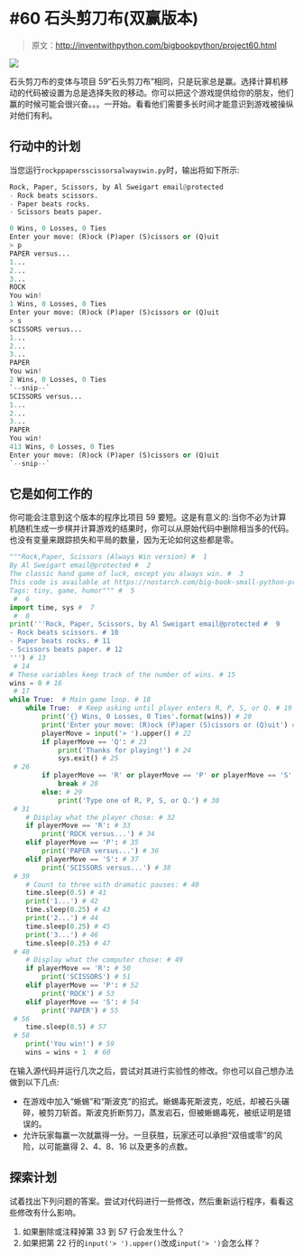 # #60 石头剪刀布(双赢版本)

> 原文：<http://inventwithpython.com/bigbookpython/project60.html>

![](img/9d995d63aaead72cad01120081eb8f75.png)

石头剪刀布的变体与项目 59“石头剪刀布”相同，只是玩家总是赢。选择计算机移动的代码被设置为总是选择失败的移动。你可以把这个游戏提供给你的朋友，他们赢的时候可能会很兴奋。。。一开始。看看他们需要多长时间才能意识到游戏被操纵对他们有利。

## 行动中的计划

当您运行`rockppapersscissorsalwayswin.py`时，输出将如下所示:

```py
Rock, Paper, Scissors, by Al Sweigart email@protected
- Rock beats scissors.
- Paper beats rocks.
- Scissors beats paper.

0 Wins, 0 Losses, 0 Ties
Enter your move: (R)ock (P)aper (S)cissors or (Q)uit
> p
PAPER versus...
1...
2...
3...
ROCK
You win!
1 Wins, 0 Losses, 0 Ties
Enter your move: (R)ock (P)aper (S)cissors or (Q)uit
> s
SCISSORS versus...
1...
2...
3...
PAPER
You win!
2 Wins, 0 Losses, 0 Ties
`--snip--`
SCISSORS versus...
1...
2...
3...
PAPER
You win!
413 Wins, 0 Losses, 0 Ties
Enter your move: (R)ock (P)aper (S)cissors or (Q)uit
`--snip--`
```

## 它是如何工作的

你可能会注意到这个版本的程序比项目 59 要短。这是有意义的:当你不必为计算机随机生成一步棋并计算游戏的结果时，你可以从原始代码中删除相当多的代码。也没有变量来跟踪损失和平局的数量，因为无论如何这些都是零。

```py
"""Rock,Paper, Scissors (Always Win version) #  1
By Al Sweigart email@protected #  2
The classic hand game of luck, except you always win. #  3
This code is available at https://nostarch.com/big-book-small-python-programming #  4
Tags: tiny, game, humor""" #  5
 #  6
import time, sys #  7
 #  8
print('''Rock, Paper, Scissors, by Al Sweigart email@protected #  9
- Rock beats scissors. # 10
- Paper beats rocks. # 11
- Scissors beats paper. # 12
''') # 13
 # 14
# These variables keep track of the number of wins. # 15
wins = 0 # 16
 # 17
while True:  # Main game loop. # 18
    while True:  # Keep asking until player enters R, P, S, or Q. # 19
        print('{} Wins, 0 Losses, 0 Ties'.format(wins)) # 20
        print('Enter your move: (R)ock (P)aper (S)cissors or (Q)uit') # 21
        playerMove = input('> ').upper() # 22
        if playerMove == 'Q': # 23
            print('Thanks for playing!') # 24
            sys.exit() # 25
 # 26
        if playerMove == 'R' or playerMove == 'P' or playerMove == 'S': # 27
            break # 28
        else: # 29
            print('Type one of R, P, S, or Q.') # 30
 # 31
    # Display what the player chose: # 32
    if playerMove == 'R': # 33
        print('ROCK versus...') # 34
    elif playerMove == 'P': # 35
        print('PAPER versus...') # 36
    elif playerMove == 'S': # 37
        print('SCISSORS versus...') # 38
 # 39
    # Count to three with dramatic pauses: # 40
    time.sleep(0.5) # 41
    print('1...') # 42
    time.sleep(0.25) # 43
    print('2...') # 44
    time.sleep(0.25) # 45
    print('3...') # 46
    time.sleep(0.25) # 47
 # 48
    # Display what the computer chose: # 49
    if playerMove == 'R': # 50
        print('SCISSORS') # 51
    elif playerMove == 'P': # 52
        print('ROCK') # 53
    elif playerMove == 'S': # 54
        print('PAPER') # 55
 # 56
    time.sleep(0.5) # 57
 # 58
    print('You win!') # 59
    wins = wins + 1  # 60
```

在输入源代码并运行几次之后，尝试对其进行实验性的修改。你也可以自己想办法做到以下几点:

*   在游戏中加入“蜥蜴”和“斯波克”的招式。蜥蜴毒死斯波克，吃纸，却被石头碾碎，被剪刀斩首。斯波克折断剪刀，蒸发岩石，但被蜥蜴毒死，被纸证明是错误的。
*   允许玩家每赢一次就赢得一分。一旦获胜，玩家还可以承担“双倍或零”的风险，以可能赢得 2、4、8、16 以及更多的点数。

## 探索计划

试着找出下列问题的答案。尝试对代码进行一些修改，然后重新运行程序，看看这些修改有什么影响。

1.  如果删除或注释掉第 33 到 57 行会发生什么？
2.  如果把第 22 行的`input('> ').upper()`改成`input('> ')`会怎么样？